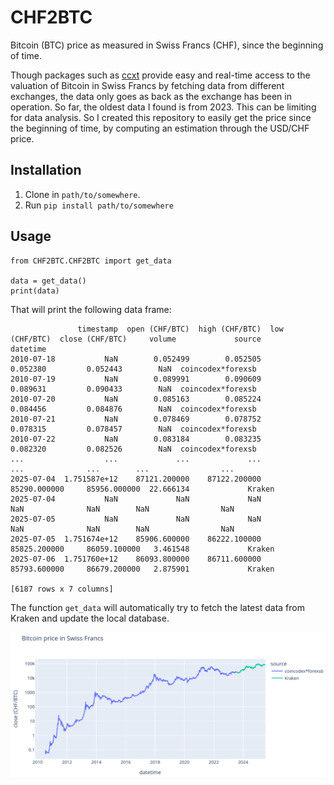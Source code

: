 # CHF2BTC

Bitcoin (BTC) price as measured in Swiss Francs (CHF), since the beginning of time.

Though packages such as [ccxt](https://docs.ccxt.com) provide easy and real-time access to the valuation of Bitcoin in Swiss Francs by fetching data from different exchanges, the data only goes as back as the exchange has been in operation. So far, the oldest data I found is from 2023. This can be limiting for data analysis. So I created this repository to easily get the price since the beginning of time, by computing an estimation through the USD/CHF price.

## Installation

1. Clone in `path/to/somewhere`.
2. Run `pip install path/to/somewhere`

## Usage

```
from CHF2BTC.CHF2BTC import get_data

data = get_data()
print(data)
```
That will print the following data frame:
```
               timestamp  open (CHF/BTC)  high (CHF/BTC)  low (CHF/BTC)  close (CHF/BTC)     volume             source
datetime
2010-07-18           NaN        0.052499        0.052505       0.052380         0.052443        NaN  coincodex*forexsb
2010-07-19           NaN        0.089991        0.090609       0.089631         0.090433        NaN  coincodex*forexsb
2010-07-20           NaN        0.085163        0.085224       0.084456         0.084876        NaN  coincodex*forexsb
2010-07-21           NaN        0.078469        0.078752       0.078315         0.078457        NaN  coincodex*forexsb
2010-07-22           NaN        0.083184        0.083235       0.082320         0.082526        NaN  coincodex*forexsb
...                  ...             ...             ...            ...              ...        ...                ...
2025-07-04  1.751587e+12    87121.200000    87122.200000   85290.000000     85956.000000  22.666134             Kraken
2025-07-04           NaN             NaN             NaN            NaN              NaN        NaN                NaN
2025-07-05           NaN             NaN             NaN            NaN              NaN        NaN                NaN
2025-07-05  1.751674e+12    85906.600000    86222.100000   85825.200000     86059.100000   3.461548             Kraken
2025-07-06  1.751760e+12    86093.800000    86711.600000   85793.600000     86679.200000   2.875901             Kraken

[6187 rows x 7 columns]
```
The function `get_data` will automatically try to fetch the latest data from Kraken and update the local database.

![Example plot](doc/example_plot.png)
